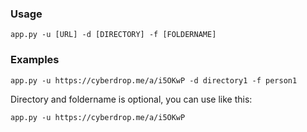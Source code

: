 ### Usage
```
app.py -u [URL] -d [DIRECTORY] -f [FOLDERNAME]
```
### Examples
```
app.py -u https://cyberdrop.me/a/i5OKwP -d directory1 -f person1
```
Directory and foldername is optional, you can use like this:
```
app.py -u https://cyberdrop.me/a/i5OKwP
```